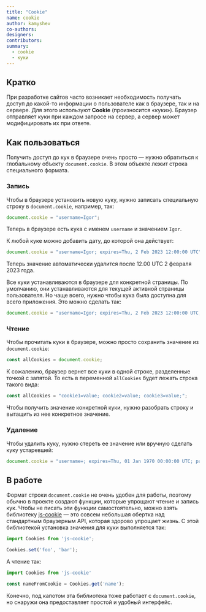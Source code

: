```yaml
---
title: "Cookie"
name: cookie
author: kamyshev
co-authors:
designers:
contributors:
summary:
  - cookie
  - куки
---
```


## Кратко
При разработке сайтов часто возникает необходимость получать доступ до какой-то информации о пользователе как в браузере, так и на сервере. Для этого используют **Cookie** (произносится «куки»). Браузер отправляет куки при каждом запросе на сервер, а сервер может модифицировать их при ответе.

## Как пользоваться
Получить доступ до кук в браузере очень просто — нужно обратиться к глобальному объекту `document.cookie`. В этом объекте лежит строка специального формата.

### Запись
Чтобы в браузере установить новую куку, нужно записать специальную строку в `document.cookie`, например, так:
```js
document.cookie = "username=Igor";
```
Теперь в браузере есть кука с именем `username` и значением `Igor`.

К любой куке можно добавить дату, до которой она действует:
```js
document.cookie = "username=Igor; expires=Thu, 2 Feb 2023 12:00:00 UTC";
```
Теперь значение автоматически удалится после 12.00 UTC 2 февраля 2023 года.

Все куки устанавливаются в браузере для конкретной страницы. По умолчанию, они устанавливаются для текущей активной страницы пользователя. Но чаще всего, нужно чтобы кука была доступна для всего приложения. Это можно сделать так:
```js
document.cookie = "username=Igor; expires=Thu, 2 Feb 2023 12:00:00 UTC; path=/";
```

### Чтение
Чтобы прочитать куки в браузере, можно просто сохранить значение из `document.cookie`:
```js
const allCookies = document.cookie;
```
К сожалению, браузер вернет все куки в одной строке, разделенные точкой с запятой. То есть в переменной `allCookies` будет лежать строка такого вида:
```js
const allCookies = "cookie1=value; cookie2=value; cookie3=value;";
```

Чтобы получить значение конкретной куки, нужно разобрать строку и вытащить из нее конкретное значение.

### Удаление
Чтобы удалить куку, нужно стереть ее значение или вручную сделать куку устаревшей:
```js
document.cookie = "username=; expires=Thu, 01 Jan 1970 00:00:00 UTC; path=/;";
```

## В работе
Формат строки `document.cookie` не очень удобен для работы, поэтому обычно в проекте создают функции, которые упрощают чтение и запись кук. Чтобы не писать эти функции самостоятельно, можно взять библиотеку [js-cookie](https://github.com/js-cookie/js-cookie) — это совсем небольшая обертка над стандартным браузерным API, которая здорово упрощает жизнь.
С этой библиотекой установка значения для куки выполняется так:
```js
import Cookies from 'js-cookie';

Cookies.set('foo', 'bar');
```
А чтение так:
```js
import Cookies from 'js-cookie'

const nameFromCookie = Cookies.get('name');
```
Конечно, под капотом эта библиотека тоже работает с `document.cookie`, но снаружи она предоставляет простой и удобный интерфейс.
